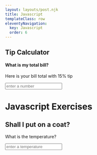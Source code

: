 ```yaml
---
layout: layouts/post.njk
title: Javascript
templateClass: row
eleventyNavigation:
  key: Javascript
  order: 6
---
```

<script type='text/javascript'>

// JavaScript Tip Calculator
function totalWithTip(){
    let total = Number(document.getElementById('myBill').value);
    let tipPercent = 15;
    let tip = (Number / 100) * 15;
    let totalWithTip = total + tip;
}

document.getElementById("results").innerHTML = sentence

</script>
<h2>Tip Calculator</h2>
<h4>What is my total bill?</h4>
<p>Here is your bill total with 15% tip</p>
<input type="text" id="Number" placeholder="enter a number" oninput="totalWithTip(this.value)">
<p id="bill"></p>



<script> 
function putOnCoat(temperature){
    let sentence = '';
    if (temperature < 50) {
        sentence += 'Put on a coat '
    } else {
        'Pants and vest are fine'
    }
    if (temperature < 30) {
        sentence += 'and a hat'
    }
    if (temperature < 0) {
        sentence = 'Stay inside'
    }
    if (sentence == '') {
        sentence = 'Pants and vest are fine'
    }
  document.getElementById("demo").innerHTML = sentence
}
</script>
<h1>Javascript Exercises</h1>
<h2>Shall I put on a coat?</h2>
<p>What is the temperature?</p>
<input type="text" id="temperature" placeholder="enter a temperature" oninput="putOnCoat(this.value)">
<p id="demo"></p>